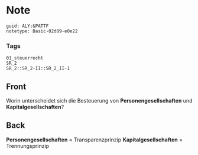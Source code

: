 # Note
```
guid: ALY:&PATTF
notetype: Basic-02d89-e0e22
```

### Tags
```
01_steuerrecht
SR_2
SR_2::SR_2-II::SR_2_II-1
```

## Front
Worin unterscheidet sich die Besteuerung von
<b>Personengesellschaften</b> und <b>Kapitalgesellschaften</b>?

## Back
<b>Personengesellschaften</b> = Transparenzprinzip
<b>Kapitalgesellschaften</b> = Trennungsprinzip
